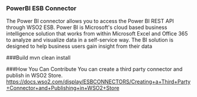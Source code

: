 ### PowerBI ESB Connector
The Power BI connector allows you to access the Power BI REST API through WSO2 ESB. Power BI is Microsoft's cloud based business intelligence solution that works from within Microsoft Excel and Office 365 to analyze and visualize data in a self-service way. The BI solution is designed to help business users gain insight from their data

###Build
mvn clean install

###How You Can Contribute
You can create a third party connector and publish in WSO2 Store.
https://docs.wso2.com/display/ESBCONNECTORS/Creating+a+Third+Party+Connector+and+Publishing+in+WSO2+Store
